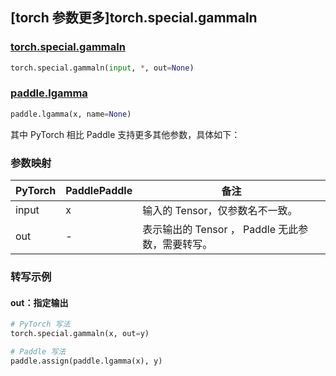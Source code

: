 ## [torch 参数更多]torch.special.gammaln

### [torch.special.gammaln](https://pytorch.org/docs/stable/special.html#torch.special.gammaln)

```python
torch.special.gammaln(input, *, out=None)
```

### [paddle.lgamma](https://www.paddlepaddle.org.cn/documentation/docs/zh/develop/api/paddle/lgamma_cn.html#lgamma)

```python
paddle.lgamma(x, name=None)
```

其中 PyTorch 相比 Paddle 支持更多其他参数，具体如下：

### 参数映射

| PyTorch | PaddlePaddle | 备注                                                 |
| ------- | ------------ | ---------------------------------------------------- |
| input   | x            | 输入的 Tensor，仅参数名不一致。                      |
| out     | -            | 表示输出的 Tensor ， Paddle 无此参数，需要转写。 |

### 转写示例

#### out：指定输出

```python
# PyTorch 写法
torch.special.gammaln(x, out=y)

# Paddle 写法
paddle.assign(paddle.lgamma(x), y)
```
